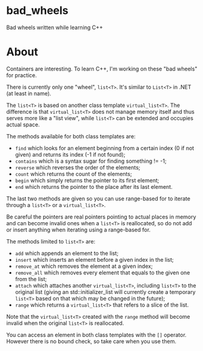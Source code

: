# bad_wheels
Bad wheels written while learning C++

# About
Containers are interesting. To learn C++, I'm working on these "bad wheels" for practice.

There is currently only one "wheel", `list<T>`. It's similar to `List<T>` in .NET (at least in name).

The `list<T>` is based on another class template `virtual_list<T>`. The difference is that `virtual_list<T>` does not manage memory itself and thus serves more like a "list view", while `list<T>` can be extended and occupies actual space.

The methods available for both class templates are:

- `find` which looks for an element beginning from a certain index (0 if not given) and returns its index (-1 if not found);
- `contains` which is a syntax sugar for finding something != -1;
- `reverse` which reverses the order of the elements;
- `count` which returns the count of the elements;
- `begin` which simply returns the pointer to its first element;
- `end` which returns the pointer to the place after its last element.

The last two methods are given so you can use range-based for to iterate through a `list<T>` or a `virtual_list<T>`.

Be careful the pointers are real pointers pointing to actual places in memory and can become invalid ones when a `list<T>` is reallocated, so do not add or insert anything when iterating using a range-based for.

The methods limited to `list<T>` are:

- `add` which appends an element to the list;
- `insert` which inserts an element before a given index in the list;
- `remove_at` which removes the element at a given index;
- `remove_all` which removes every element that equals to the given one from the list;
- `attach` which attaches another `virtual_list<T>`, including `list<T>` to the original list (giving an std::initializer_list will currently create a temporary `list<T>` based on that which may be changed in the future);
- `range` which returns a `virtual_list<T>` that refers to a slice of the list.

Note that the `virtual_list<T>` created with the `range` method will become invalid when the original `list<T>` is reallocated.

You can access an element in both class templates with the `[]` operator. However there is no bound check, so take care when you use them.
